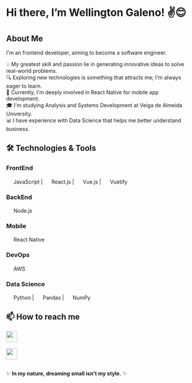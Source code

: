 <h1>Hi there, I’m Wellington Galeno! ✌😊</h1>

<h2>About Me </h2>

I'm an frontend developer, aiming to become a software engineer.

💡 My greatest skill and passion lie in generating innovative ideas to solve real-world problems.</br>
🔍 Exploring new technologies is something that attracts me; I'm always eager to learn.</br>
📱 Currently, I'm deeply involved in React Native for mobile app development.</br>
🎓 I'm studying Analysis and Systems Development at Veiga de Almeida University.</br>
📊 I have experience with Data Science that helps me better understand business.

<h2>🛠️ Technologies & Tools</h2>

<h3>FrontEnd</h3>
<div style="display: inline-block">
  <img src="https://cdn.jsdelivr.net/gh/devicons/devicon/icons/javascript/javascript-original.svg" height="16px"/> JavaScript |
  <img src="https://cdn.jsdelivr.net/gh/devicons/devicon/icons/react/react-original.svg" height="16px"/> React.js |
  <img src="https://cdn.jsdelivr.net/gh/devicons/devicon/icons/vuejs/vuejs-original.svg" height="16px"/> Vue.js |
  <img src="https://cdn.jsdelivr.net/gh/devicons/devicon/icons/vuetify/vuetify-original.svg" height="16px" /> Vuetify
</div>

<h3>BackEnd</h3>
<div style="display: inline-block">
  <img src="https://cdn.jsdelivr.net/gh/devicons/devicon/icons/nodejs/nodejs-original.svg" height="16px"/> Node.js
</div>

<h3>Mobile</h3>
<div style="display: inline-block">
  <img src="https://cdn.jsdelivr.net/gh/devicons/devicon/icons/react/react-original-wordmark.svg" height="16px" /> React Native
</div>

<h3>DevOps</h3>

<div style="display: inline-block">
  <img src="https://cdn.jsdelivr.net/gh/devicons/devicon/icons/amazonwebservices/amazonwebservices-original.svg" height="16px" /> AWS
</div>

<h3>Data Science</h3>
<div style="display: inline-block">
  <img src="https://cdn.jsdelivr.net/gh/devicons/devicon/icons/python/python-original.svg" height="16px"/> Python |
  <img src="https://cdn.jsdelivr.net/gh/devicons/devicon/icons/pandas/pandas-original.svg" height="16px"/> Pandas |
  <img src="https://cdn.jsdelivr.net/gh/devicons/devicon/icons/numpy/numpy-original.svg" height="16px"/> NumPy
  
</div>

<h2>📫 How to reach me</h2>

<div style="display: inline-block">
  <img src="https://img.shields.io/badge/LinkedIn-0077B5?style=for-the-badge&logo=linkedin&logoColor=white" height="30px" /> <br><br>
  <img src="https://img.shields.io/badge/Gmail-D14836?style=for-the-badge&logo=gmail&logoColor=white" height="30px"/>
  
</div>

<h2> </h2>

✨ **In my nature, dreaming small isn't my style.** ✨
